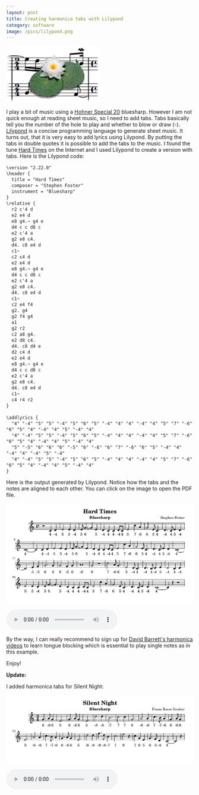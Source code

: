 ```yaml
---
layout: post
title: Creating harmonica tabs with Lilypond
category: software
image: /pics/lilypond.png
---
```


<span class="center"><img src="/pics/lilypond.png" width="254"></span>

I play a bit of music using a [Hohner Special 20][2] bluesharp.
However I am not quick enough at reading sheet music, so I need to add tabs.
Tabs basically tell you the number of the hole to play and whether to blow or draw (-).
[Lilypond][1] is a concise programming language to generate sheet music.
It turns out, that it is very easy to add lyrics using Lilypond.
By putting the tabs in double quotes it is possible to add the tabs to the music.
I found the tune [Hard Times][3] on the Internet and I used Lilypond to create a version with tabs.
Here is the Lilypond code:

```
\version "2.22.0"
\header {
  title = "Hard Times"
  composer = "Stephen Foster"
  instrument = "Bluesharp"
}
\relative {
  r2 c'4 d
  e2 e4 d
  e8 g4.~ g4 e
  d4 c c d8 c
  e2 c'4 a
  g2 e8 c4.
  d4. c8 e4 d
  c1~
  c2 c4 d
  e2 e4 d
  e8 g4.~ g4 e
  d4 c c d8 c
  e2 c'4 a
  g2 e8 c4.
  d4. c8 e4 d
  c1~
  c2 e4 f4
  g2. g4
  g2 f4 g4
  a1
  g2 r2
  c2 a8 g4.
  e2 d8 c4.
  d4. c8 d4 e
  d2 c4 d
  e2 e4 d
  e8 g4.~ g4 e
  d4 c c d8 c
  e2 c'4 a
  g2 e8 c4.
  d4. c8 e4 d
  c1~
  c4 r4 r2
}

\addlyrics {
  "4" "-4" "5" "5" "-4" "5" "6" "5" "-4" "4" "4" "-4" "4" "5" "7" "-6" "6" "5" "4" "-4" "4" "5" "-4" "4"
  "4" "-4" "5" "5" "-4" "5" "6" "5" "-4" "4" "4" "-4" "4" "5" "7" "-6" "6" "5" "4" "-4" "4" "5" "-4" "4"
  "5" "-5" "6" "6" "6" "-5" "6" "-6" "6" "7" "-6" "6" "5" "-4" "4" "-4" "4" "-4" "5" "-4"
  "4" "-4" "5" "5" "-4" "5" "6" "5" "-4" "4" "4" "-4" "4" "5" "7" "-6" "6" "5" "4" "-4" "4" "5" "-4" "4"
}
```

Here is the output generated by Lilypond.
Notice how the tabs and the notes are aligned to each other.
You can click on the image to open the PDF file.

[![Hard Times music sheet](/pics/hardtimes.png)](/downloads/hardtimes.pdf)

<span class="center"><audio controls src="/downloads/hardtimes.mp3"></audio></span>

By the way, I can really recommend to sign up for [David Barrett's harmonica videos][4] to learn tongue blocking which is essential to play single notes as in this example.

Enjoy!

**Update:**

I added harmonica tabs for Silent Night:

[![Silent Night](/pics/silentnight.png)](/downloads/silentnight.pdf)

<span class="center"><audio controls src="/downloads/silentnight.mp3"></audio></span>

[1]: http://lilypond.org/
[2]: https://www.hohner.de/en/instruments/harmonicas/diatonic/progressive/special-20
[3]: https://www.harmonicaacademy.com/categories/20080411_25
[4]: https://www.bluesharmonica.com/
